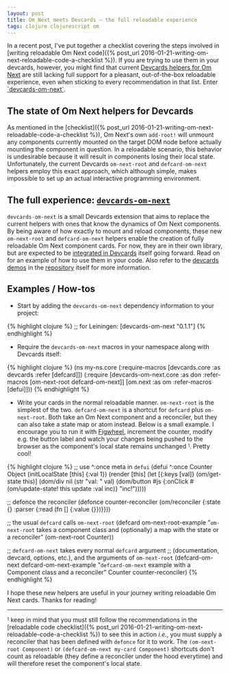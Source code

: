 ```yaml
---
layout: post
title: Om Next meets Devcards — the full reloadable experience
tags: clojure clojurescript om
---
```


In a recent post, I've put together a checklist covering the steps involved in [writing reloadable Om Next code]({% post_url 2016-01-21-writing-om-next-reloadable-code-a-checklist %}). If you are trying to use them in your devcards, however, you might find that current [Devcards helpers for Om Next](https://github.com/bhauman/devcards/pull/85) are still lacking full support for a pleasant, out-of-the-box reloadable experience, even when sticking to every recommendation in that list. Enter [\`devcards-om-next\`](https://github.com/anmonteiro/devcards-om-next).

<!--more-->

## The state of Om Next helpers for Devcards

As mentioned in the [checklist]({% post_url 2016-01-21-writing-om-next-reloadable-code-a-checklist %}), Om Next's own `add-root!` will unmount any components currently mounted on the target DOM node before actually mounting the component in question. In a reloadable scenario, this behavior is undesirable because it will result in components losing their local state. Unfortunately, the current Devcards `om-next-root` and `defcard-om-next` helpers employ this exact approach, which although simple, makes impossible to set up an actual interactive programming environment.

## The full experience: [`devcards-om-next`](https://github.com/anmonteiro/devcards-om-next)

`devcards-om-next` is a small Devcards extension that aims to replace the current helpers with ones that know the dynamics of Om Next components. By being aware of how exactly to mount and reload components, these new `om-next-root` and `defcard-om-next` helpers enable the creation of fully reloadable Om Next component cards. For now, they are in their own library, but are expected to be [integrated in Devcards](https://github.com/bhauman/devcards/pull/91#issuecomment-173391945) itself going forward. Read on for an example of how to use them in your code. Also refer to the [devcards demos](https://github.com/anmonteiro/devcards-om-next/blob/master/src/devcards/devcards_om_next/devcards/core.cljs) in the [repository](https://github.com/anmonteiro/devcards-om-next) itself for more information.

## Examples / How-tos

-  Start by adding the `devcards-om-next` dependency information to your project:

{% highlight clojure %}
;; for Leiningen:
[devcards-om-next "0.1.1"]
{% endhighlight %}


-  Require the `devcards-om-next` macros in your namespace along with Devcards itself:

{% highlight clojure %}
(ns my-ns.core
  (:require-macros [devcards.core :as devcards :refer [defcard]])
  (:require [devcards-om-next.core :as don :refer-macros [om-next-root defcard-om-next]]
            [om.next :as om :refer-macros [defui]]))
{% endhighlight %}

-  Write your cards in the normal reloadable manner. `om-next-root` is the simplest of the two. `defcard-om-next` is a shortcut for `defcard` plus `om-next-root`. Both take an Om Next component and a reconciler, but they can also take a state map or atom instead. Below is a small example. I encourage you to run it with [Figwheel](https://github.com/bhauman/lein-figwheel), increment the counter, modify e.g. the button label and watch your changes being pushed to the browser as the component's local state remains unchanged <sup><sub>1</sub></sup>. Pretty cool!

{% highlight clojure %}
;; use ^:once meta in `defui`
(defui ^:once Counter
  Object
  (initLocalState [this]
    {:val 1})
  (render [this]
    (let [{:keys [val]} (om/get-state this)]
      (dom/div nil
        (str "val: " val)
        (dom/button
          #js {:onClick #(om/update-state! this update :val inc)}
          "inc!")))))

;; defonce the reconciler
(defonce counter-reconciler
  (om/reconciler {:state {}
                  :parser {:read (fn [] {:value {}})}}))

;; the usual `defcard` calls `om-next-root`
(defcard om-next-root-example
  "`om-next-root` takes a component class and (optionally)
   a map with the state or a reconciler"
  (om-next-root Counter))

;; `defcard-om-next` takes every normal `defcard` argument
;; (documentation, devcard, options, etc.), and the arguments of `om-next-root`
(defcard-om-next defcard-om-next-example
  "`defcard-om-next` example with a Component class and a reconciler"
  Counter
  counter-reconciler)
{% endhighlight %}

I hope these new helpers are useful in your journey writing reloadable Om Next cards. Thanks for reading!

---

<sup><sub>1</sub></sup> keep in mind that you must still follow the recommendations in the [reloadable code checklist]({% post_url 2016-01-21-writing-om-next-reloadable-code-a-checklist %}) to see this in action *i.e.*, you must supply a reconciler that has been defined with `defonce` for it to work. The `(om-next-root Component)` or `(defcard-om-next my-card Component)` shortcuts don't count as reloadable (they define a reconciler under the hood everytime) and will therefore reset the component's local state.
